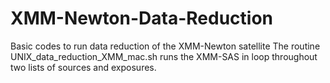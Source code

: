 # XMM-Newton-Data-Reduction
Basic codes to run data reduction of the XMM-Newton satellite
The routine UNIX_data_reduction_XMM_mac.sh runs the XMM-SAS in loop throughout two lists of sources and exposures.
